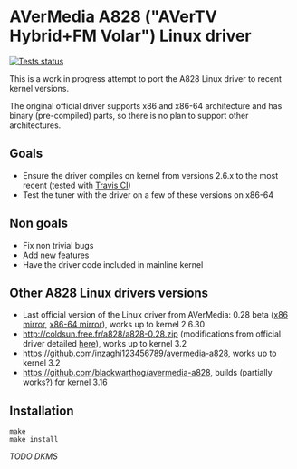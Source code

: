 AVerMedia A828 ("AVerTV Hybrid+FM Volar") Linux driver
======================================================

[![Tests status](https://img.shields.io/travis/desbma/AVerMediaA828LinuxDriver/master.svg?label=tests&style=flat)](https://travis-ci.org/desbma/AVerMediaA828LinuxDriver)

This is a work in progress attempt to port the A828 Linux driver to recent kernel versions.

The original official driver supports x86 and x86-64 architecture and has binary (pre-compiled) parts, so there is no plan to support other architectures.


## Goals

* Ensure the driver compiles on kernel from versions 2.6.x to the most recent (tested with [Travis CI](https://travis-ci.org/desbma/AVerMediaA828LinuxDriver))
* Test the tuner with the driver on a few of these versions on x86-64


## Non goals

* Fix non trivial bugs
* Add new features
* Have the driver code included in mainline kernel


## Other A828 Linux drivers versions

* Last official version of the Linux driver from AVerMedia: 0.28 beta ([x86 mirror](https://www.dropbox.com/s/8dggc71dnr5qdrb/A828_Installer_x86_0.28-Beta_091125.zip?dl=0),  [x86-64 mirror](https://www.dropbox.com/s/lglgkypmxmftsp6/A828_Installer_x64_0.28-Beta_091125.zip?dl=0)), works up to kernel 2.6.30
* http://coldsun.free.fr/a828/a828-0.28.zip (modifications from official driver detailed [here](https://www.linuxtv.org/wiki/index.php/AVerMedia_A828#Modifications_to_bring)), works up to kernel 3.2
* https://github.com/inzaghi123456789/avermedia-a828, works up to kernel 3.2
* https://github.com/blackwarthog/avermedia-a828, builds (partially works?) for kernel 3.16


## Installation

    make
    make install

*TODO DKMS*
